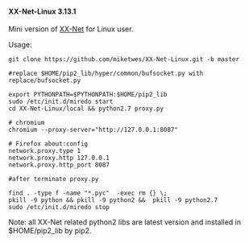 #### XX-Net-Linux 3.13.1
Mini version of [XX-Net](https://github.com/XX-net/XX-Net) for Linux user.

Usage: 

    git clone https://github.com/miketwes/XX-Net-Linux.git -b master

    #replace $HOME/pip2_lib/hyper/common/bufsocket.py with replace/bufsocket.py

    export PYTHONPATH=$PYTHONPATH:$HOME/pip2_lib
    sudo /etc/init.d/miredo start
    cd XX-Net-Linux/local && python2.7 proxy.py
    
    # chromium
    chromium --proxy-server="http://127.0.0.1:8087"
    
    # Firefox about:config
    network.proxy.type 1     
    network.proxy.http 127.0.0.1
    network.proxy.http_port 8087  
    
    #after terminate proxy.py
    
    find . -type f -name "*.pyc"  -exec rm {} \;
    pkill -9 python && pkill -9 python2 &&  pkill -9 python2.7
    sudo /etc/init.d/miredo stop

Note: all XX-Net related python2 libs are latest version and installed in $HOME/pip2_lib by pip2.
